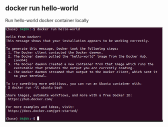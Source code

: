 ## docker run hello-world

Run hello-world docker container locally

<img src="images/21" width="700" title="hover text">